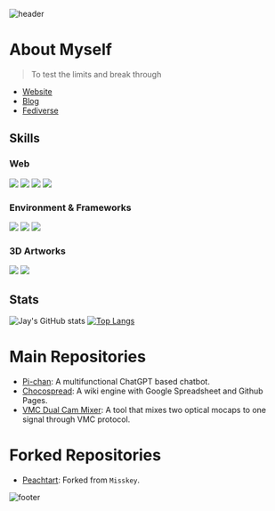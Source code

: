 
![header](https://capsule-render.vercel.app/api?type=waving&color=gradient&customColorList=15&height=300&section=header&text=Hyun%20Jaeyeon&fontSize=90)

# About Myself

> To test the limits and break through

* [Website](https://page.peacht.art)
* [Blog](https://blog.daydream.ink/jyhyun1008)
* [Fediverse](https://peacht.art/@hyun1008)

## Skills

### Web
![](https://img.shields.io/badge/:-HTML-red?style=for-the-badge&logo=html5&logoColor=white)
![](https://img.shields.io/badge/:-CSS-red?style=for-the-badge&logo=css3&logoColor=white)
![](https://img.shields.io/badge/:-JavaScript-green?style=for-the-badge&logo=javascript&logoColor=white)
![](https://img.shields.io/badge/:-markdown-red?style=for-the-badge&logo=markdown&logoColor=white)

### Environment & Frameworks
![](https://img.shields.io/badge/:-Node.JS-green?style=for-the-badge&logo=node.js&logoColor=white)
![](https://img.shields.io/badge/:-Vue.JS-green?style=for-the-badge&logo=vue.js&logoColor=white)
![](https://img.shields.io/badge/:-Nuxt.JS-green?style=for-the-badge&logo=nuxt.js&logoColor=white)

### 3D Artworks
![](https://img.shields.io/badge/:-OnShape-yellow?style=for-the-badge&logo=OnStar&logoColor=white)
![](https://img.shields.io/badge/:-Blender-yellow?style=for-the-badge&logo=blender&logoColor=white)
  
## Stats
  
![Jay's GitHub stats](https://github-readme-stats.vercel.app/api?username=jyhyun1008&count_private=true)
[![Top Langs](https://github-readme-stats.vercel.app/api/top-langs/?username=jyhyun1008&layout=compact)](https://github.com/jyhyun1008/github-readme-stats)

# Main Repositories

* [Pi-chan](https://github.com/jyhyun1008/pichan): A multifunctional ChatGPT based chatbot.
* [Chocospread](https://github.com/jyhyun1008/chocospread): A wiki engine with Google Spreadsheet and Github Pages.
* [VMC Dual Cam Mixer](https://github.com/jyhyun1008/vmcdualcammixer): A tool that mixes two optical mocaps to one signal through VMC protocol.

# Forked Repositories

* [Peachtart](https://github.com/jyhyun1008/peachtart): Forked from `Misskey`.

![footer](https://capsule-render.vercel.app/api?section=footer&type=waving&color=gradient&customColorList=15)
